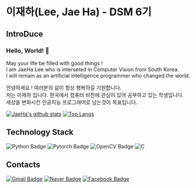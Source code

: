 # 이재하(Lee, Jae Ha) - DSM 6기   

## IntroDuce
### Hello, World! 👋
May your life be filled with good things !   
I am JaeHa Lee who is interseted in Computer Vision from South Korea.   
I will remain as an artificial intelligence programmer who changed the world.   
   
   
안녕하세요 ! 여러분의 삶이 항상 행복하길 기원합니다.   
저는 이재하 입니다. 한국에서 컴퓨터 비전에 관심이 있어 공부하고 있는 학생입니다.   
세상을 변화시킨 인공지능 프로그래머로 남는것이 목표입니다.   

[![JaeHa's github stats](https://github-readme-stats.vercel.app/api?username=CV-JaeHa&show_icons=true&title_color=81F7F3&text_color=FFFFFF&bg_color=21262D&hide=prs,issues&hide_border=False&count_private=true)](https://github.com/anuraghazra/github-readme-stats)
</a> [![Top Langs](https://github-readme-stats.vercel.app/api/top-langs/?username=CV-JaeHa&hide_border=true&layout=compact&title_color=81F7F3&text_color=FFFFFF&bg_color=21262D&hide=shell,jupyter%20notebook&langs_count=5)](https://github.com/anuraghazra/github-readme-stats)

## Technology Stack   
![Python Badge](https://img.shields.io/badge/Python-3766AB?style=flat-square&logo=Python&logoColor=white)
</a>
![Pytorch Badge](https://img.shields.io/badge/Pytorch-11B48A?style=flat-square&logo=pytorch&color=FF4000&logoColor=white)
</a>
![OpenCV Badge](https://img.shields.io/badge/OpenCV-11B48A?style=flat-square&logo=OpenCV&color=0000FF&logoColor=white)
</a>
![C](https://img.shields.io/badge/C,C++-11B48A?style=flat-square&logo=C&color=A8B9CC&logoColor=white)
</a>


## Contacts
[![Gmail Badge](https://img.shields.io/badge/Gmail-d14836?style=flat-square&logo=Gmail&logoColor=white&link=mailto:taki041210@gmail.com)](mailto:taki041210@gmail.com)
</a>
[![Naver Badge](https://img.shields.io/badge/Naver-11B48A?style=flat-square&logo=Naver&color=Green&logoColor=white&link=mailto:taki041210@naver.com)](mailto:taki041210@naver.com)
</a>
[![Facebook Badge](https://img.shields.io/badge/FaceBook-1877f2?style=flat-square&logo=facebook&logoColor=white&link=https://www.facebook.com/JaeHa0412)](https://www.facebook.com/JaeHa0412)
</a>
